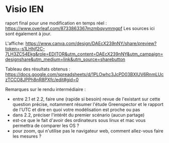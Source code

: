 # Visio IEN

raport final pour une modification en temps réel : https://www.overleaf.com/8733863367mzmbqyvmmgpf
Les sources ici sont également à jour.

L'affiche: https://www.canva.com/design/DAEcX239nNY/share/preview?token=-s1LHhjf2C-7LH3ZC54Ekg&role=EDITOR&utm_content=DAEcX239nNY&utm_campaign=designshare&utm_medium=link&utm_source=sharebutton

Tableau des résultats obtenus : https://docs.google.com/spreadsheets/d/1PLOwhc3JcPD03BXlUV6RnmLUczTCCO8JPPh8nR8PXfc/edit#gid=0

Remarques sur le rendu intermédiaire :
- entre 2.1 et 2.2, faire une (rapide si besoin) revue de l'existant sur cette question précise, notamment résumer l'étude Greenspector et le rapport de l'UTC et dire en quoi votre modélisation est proche ou pas
- dans 2.2, préciser l'intérêt du premier scénario (aucun partage)
- est-ce que le fait d'avoir des ordinateurs sous linux et mac vous permettra de comparer les OS ?
- pour zoom, qui n'utilise pas le navigateur web, comment allez-vous faire les mesures ?
